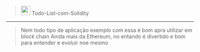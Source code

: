 

> <img style="align=" src="https://cdn.jsdelivr.net/gh/devicons/devicon/icons/solidity/solidity-original.svg" width="25" height="25" />  Todo-List-com-Solidity

 
<hr>

  >  Nem todo tipo de aplicação exemplo com essa é bom apra utilizar em block chain
    Ainda mais da Ethereum, no entando é divertido e bom para entender e evoluir noe mesmo           
  

